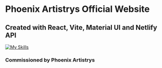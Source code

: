 # Phoenix Artistrys Official Website

## Created with React, Vite, Material UI and Netlify API

[![My Skills](https://skillicons.dev/icons?i=react,vite,mui,netlify)](https://github.com/aidan-yip)

### Commissioned by Phoenix Artistrys
